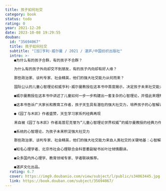 ```yaml
---
title: 孩子如何社交
category: book
status: todo
rating: 0
year: 2021-12-20
date: 2023-10-08 19:29:55
douban:
  id: "35694067"
  title: 孩子如何社交
  subtitle: "[加]亨利·威尔曼 / 2021 / 湛庐/中国纺织出版社"
  intro: >-
    ●为什么有的孩子合群，有的孩子不合群？

    为什么有的孩子外向却交不到朋友，有的孩子内向却有好人缘？

    那些政治家、谈判专家、社会精英，他们的强大社交能力从何而来？

    国际公认的儿童心智理论权威亨利·威尔曼教授在这本书中首度揭示，决定孩子未来社交能力的关键，不是性格，不是情商，更没有技巧，而是每个孩子从出生起，就在不断发展的心智解读力。

    ●威尔曼教授在这本书中讲述了儿童如何一步一步构建出一套复杂的心智理论，并借此来理解人们说话、做事、思想和感觉。心智解读力是一种洞察别人内在心智状态，以及解读、表述和交流自己心智状态的能力，既是一种“思考他人”的方式，也是一种“思考自己“的方式，它能帮助孩子更好地与他人沟通、交朋友、合作、玩游戏和共情，是人类社交能力的关键基础。

    ●这本书告诉广大家长和教育工作者，孩子天生具有潜在的强大社交力，培养孩子的心智解读力，就像想象力、创造力一样重要。这项关键能力，是孩子未来驾驭社会的地基。

    ●《园丁与木匠》作者盛赞，天生学习家系列经典再现

    来自被《园丁与木匠》作者高普尼克誉为“儿童心智理论世界权威”的威尔曼教授的经典力作，继《园丁与木匠》《孩子如何学习》《孩子如何思考》之后，为广大父母呈现孩子的强大社交学习力。

    ●系统的心智理论，为孩子未来积淀强大社交力

    那些政治家、谈判专家、社会精英，他们的强大社交能力来自人类社交的关键地基：心智解读力。培养孩子的这项能力，就像想象力、创造力一样重要。而本书中给出了系统的方法，从3大行为判断孩子心智解读力，了解孩子心智发展的5个阶段，一步步抓住孩子的社交敏感期，为未来积淀强大的社交力。

    ●知名心理学者、北京市社会心理联合会科普委副秘书长叶壮倾情翻译。

    ●众多国内外心理学、教育领域专家、学者联袂推荐。

    ●湛庐文化出品。
  rating: 6.7
  cover: https://img9.doubanio.com/view/subject/l/public/s34063445.jpg
  link: https://book.douban.com/subject/35694067/
---
```


